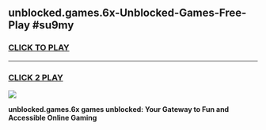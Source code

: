 
## unblocked.games.6x-Unblocked-Games-Free-Play #su9my
<h3>
<a href="https://us.freeplayer.one?title=unblocked.games.6x&ref=9M">CLICK TO PLAY</a></h3>
<hr>

<h3>
<a href="https://us.freeplayer.one?title=unblocked.games.6x&ref=9M">CLICK 2 PLAY</a>
  
</h3>

<a href="https://us.freeplayer.one?title=unblocked.games.6x&ref=9M"><img src="https://clearcache.store/games.png"></a>


**unblocked.games.6x games unblocked: Your Gateway to Fun and Accessible Online Gaming**
